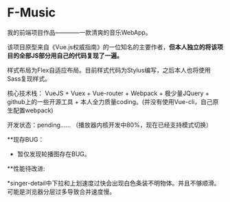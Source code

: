 # F-Music
我的前端项目作品————一款清爽的音乐WebApp。

该项目原型来自《Vue.js权威指南》的一位知名的主要作者，**但本人独立的将该项目的全部JS部分用自己的代码复现了一遍。**

样式布局为Flex自适应布局。目前样式代码为Stylus编写，之后本人也将使用Sass复现样式。

核心技术栈： VueJS + Vuex + Vue-router + Webpack + 极少量JQuery + github上的一些开源工具 + 本人全力质量coding。(并没有使用Vue-cli，自己原生配置webpack)

开发状态：pending...... （播放器内核开发中80%，现在已经支持模式切换）

**现存BUG：

* 暂仅发现轮播图存在BUG。

**性能待改进:

*singer-detail中下拉和上划速度过快会出现白色条装不明物体。并且不够顺滑。可能是浏览器分层过多导致合并速度慢。
